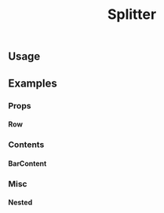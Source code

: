 ﻿---
title: Splitter
desc: A simple and touch-ready panes splitter / resizer.
---

## Usage

<masa-example file="Examples.components.splitters.Usage"></masa-example>

## Examples

### Props

#### Row

<masa-example file="Examples.components.splitters.Row"></masa-example>

### Contents

#### BarContent

<masa-example file="Examples.components.splitters.BarContent"></masa-example>

### Misc

#### Nested

<masa-example file="Examples.components.splitters.Nested"></masa-example>
